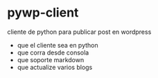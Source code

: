 # pywp-client


cliente de python para publicar post en wordpress

* que el cliente sea en python
* que corra desde consola
* que soporte markdown
* que actualize varios blogs


